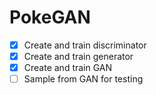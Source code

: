 # PokeGAN

- [x] Create and train discriminator
- [x] Create and train generator
- [x] Create and train GAN
- [ ] Sample from GAN for testing
